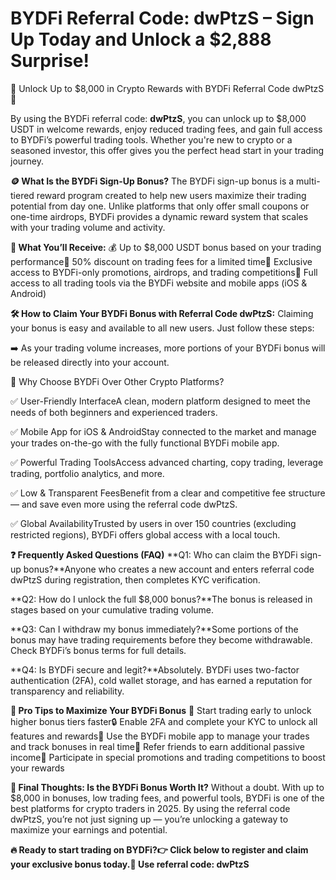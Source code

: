 # BYDFi Referral Code: dwPtzS – Sign Up Today and Unlock a $2,888 Surprise!
🎉 Unlock Up to $8,000 in Crypto Rewards with BYDFi Referral Code dwPtzS 🚀

By using the BYDFi referral code: **dwPtzS**, you can unlock up to $8,000 USDT in welcome rewards, enjoy reduced trading fees, and gain full access to BYDFi’s powerful trading tools. Whether you're new to crypto or a seasoned investor, this offer gives you the perfect head start in your trading journey.

**🪙 What Is the BYDFi Sign-Up Bonus?**
The BYDFi sign-up bonus is a multi-tiered reward program created to help new users maximize their trading potential from day one. Unlike platforms that only offer small coupons or one-time airdrops, BYDFi provides a dynamic reward system that scales with your trading volume and activity.

**🎁 What You’ll Receive:**
💰 Up to $8,000 USDT bonus based on your trading performance💸 50% discount on trading fees for a limited time🎯 Exclusive access to BYDFi-only promotions, airdrops, and trading competitions📱 Full access to all trading tools via the BYDFi website and mobile apps (iOS & Android)

**🛠️ How to Claim Your BYDFi Bonus with Referral Code dwPtzS:**
Claiming your bonus is easy and available to all new users. Just follow these steps:

➡️ As your trading volume increases, more portions of your BYDFi bonus will be released directly into your account.

💎 Why Choose BYDFi Over Other Crypto Platforms?

✅ User-Friendly InterfaceA clean, modern platform designed to meet the needs of both beginners and experienced traders.

✅ Mobile App for iOS & AndroidStay connected to the market and manage your trades on-the-go with the fully functional BYDFi mobile app.

✅ Powerful Trading ToolsAccess advanced charting, copy trading, leverage trading, portfolio analytics, and more.

✅ Low & Transparent FeesBenefit from a clear and competitive fee structure — and save even more using the referral code dwPtzS.

✅ Global AvailabilityTrusted by users in over 150 countries (excluding restricted regions), BYDFi offers global access with a local touch.

**❓ Frequently Asked Questions (FAQ)**
**Q1: Who can claim the BYDFi sign-up bonus?**Anyone who creates a new account and enters referral code dwPtzS during registration, then completes KYC verification.

**Q2: How do I unlock the full $8,000 bonus?**The bonus is released in stages based on your cumulative trading volume.

**Q3: Can I withdraw my bonus immediately?**Some portions of the bonus may have trading requirements before they become withdrawable. Check BYDFi’s bonus terms for full details.

**Q4: Is BYDFi secure and legit?**Absolutely. BYDFi uses two-factor authentication (2FA), cold wallet storage, and has earned a reputation for transparency and reliability.

**🚀 Pro Tips to Maximize Your BYDFi Bonus**
🔁 Start trading early to unlock higher bonus tiers faster🔒 Enable 2FA and complete your KYC to unlock all features and rewards📲 Use the BYDFi mobile app to manage your trades and track bonuses in real time👥 Refer friends to earn additional passive income📢 Participate in special promotions and trading competitions to boost your rewards

**🎯 Final Thoughts: Is the BYDFi Bonus Worth It?**
Without a doubt. With up to $8,000 in bonuses, low trading fees, and powerful tools, BYDFi is one of the best platforms for crypto traders in 2025. By using the referral code dwPtzS, you’re not just signing up — you’re unlocking a gateway to maximize your earnings and potential.

**🔥 **Ready to start trading on BYDFi?**👉 Click below to register and claim your exclusive bonus today.🔐 Use referral code: dwPtzS**
